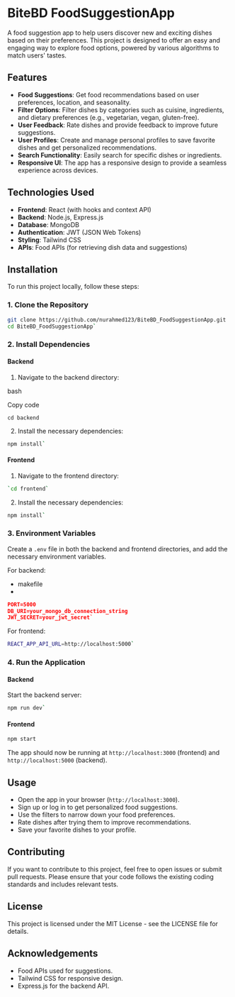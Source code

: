 
# BiteBD FoodSuggestionApp

A food suggestion app to help users discover new and exciting dishes based on their preferences. This project is designed to offer an easy and engaging way to explore food options, powered by various algorithms to match users' tastes.

## Features

- **Food Suggestions**: Get food recommendations based on user preferences, location, and seasonality.
- **Filter Options**: Filter dishes by categories such as cuisine, ingredients, and dietary preferences (e.g., vegetarian, vegan, gluten-free).
- **User Feedback**: Rate dishes and provide feedback to improve future suggestions.
- **User Profiles**: Create and manage personal profiles to save favorite dishes and get personalized recommendations.
- **Search Functionality**: Easily search for specific dishes or ingredients.
- **Responsive UI**: The app has a responsive design to provide a seamless experience across devices.

## Technologies Used

- **Frontend**: React (with hooks and context API)
- **Backend**: Node.js, Express.js
- **Database**: MongoDB
- **Authentication**: JWT (JSON Web Tokens)
- **Styling**: Tailwind CSS
- **APIs**: Food APIs (for retrieving dish data and suggestions)

## Installation

To run this project locally, follow these steps:

### 1. Clone the Repository

```bash
git clone https://github.com/nurahmed123/BiteBD_FoodSuggestionApp.git
cd BiteBD_FoodSuggestionApp` 
```
### 2. Install Dependencies

#### Backend

1.  Navigate to the backend directory:

bash

Copy code

`cd backend` 

2.  Install the necessary dependencies:
``` bash
npm install` 
```
#### Frontend

1.  Navigate to the frontend directory:

```bash
`cd frontend` 
```
2.  Install the necessary dependencies:

```bash
npm install` 
```
### 3. Environment Variables

Create a `.env` file in both the backend and frontend directories, and add the necessary environment variables.

For backend:

- makefile
- 
```json
PORT=5000
DB_URI=your_mongo_db_connection_string
JWT_SECRET=your_jwt_secret` 
```
For frontend:
```bash
REACT_APP_API_URL=http://localhost:5000` 
```
### 4. Run the Application

#### Backend

Start the backend server:

```bash
npm run dev` 
```
#### Frontend

```bash
npm start
```
The app should now be running at `http://localhost:3000` (frontend) and `http://localhost:5000` (backend).

## Usage

-   Open the app in your browser (`http://localhost:3000`).
-   Sign up or log in to get personalized food suggestions.
-   Use the filters to narrow down your food preferences.
-   Rate dishes after trying them to improve recommendations.
-   Save your favorite dishes to your profile.

## Contributing

If you want to contribute to this project, feel free to open issues or submit pull requests. Please ensure that your code follows the existing coding standards and includes relevant tests.

## License

This project is licensed under the MIT License - see the LICENSE file for details.

## Acknowledgements

-   Food APIs used for suggestions.
-   Tailwind CSS for responsive design.
-   Express.js for the backend API.

